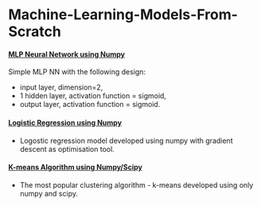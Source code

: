 # Machine-Learning-Models-From-Scratch

#### [MLP Neural Network using Numpy](https://github.com/arendarski/Machine-Learning-Models-From-Scratch/blob/main/simple%20mlp%20neural%20network%20using%20numpy.ipynb)
 Simple MLP NN with the following design:
 - input layer, dimension=2, 
 - 1 hidden layer, activation function = sigmoid,
- output layer, activation function = sigmoid.

#### [Logistic Regression using Numpy](https://github.com/arendarski/Machine-Learning-Models-From-Scratch/blob/main/logistic%20regression%20using%20numpy.ipynb)
- Logostic regression model developed using numpy with gradient descent as optimisation tool.

#### [K-means Algorithm using Numpy/Scipy](https://github.com/arendarski/Machine-Learning-Models-From-Scratch/blob/main/k-means_using%20numpy%20and%20scipy.ipynb)
-  The most popular clustering algorithm - k-means developed using only numpy and scipy.  

